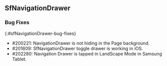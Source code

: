 ## SfNavigationDrawer

### Bug Fixes
{:#sfNavigationDrawer-bug-fixes}

* \#200221: NavigationDrawer is not hiding in the Page background.
* \#201609: SfNavigationDrawer toggle drawer is working in iOS.
* \#202280: Navigation Drawer is tapped in LandScape Mode in Samsung Tablet.